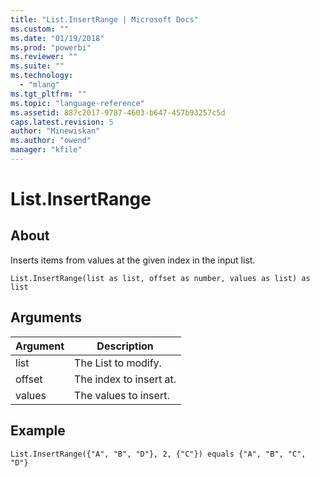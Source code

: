 ```yaml
---
title: "List.InsertRange | Microsoft Docs"
ms.custom: ""
ms.date: "01/19/2018"
ms.prod: "powerbi"
ms.reviewer: ""
ms.suite: ""
ms.technology: 
  - "mlang"
ms.tgt_pltfrm: ""
ms.topic: "language-reference"
ms.assetid: 887c2017-9787-4603-b647-457b93257c5d
caps.latest.revision: 5
author: "Minewiskan"
ms.author: "owend"
manager: "kfile"
---
```

# List.InsertRange

  
## About  
Inserts items from values at the given index in the input list.  
  
```  
List.InsertRange(list as list, offset as number, values as list) as list  
```  
  
## Arguments  
  
|Argument|Description|  
|------------|---------------|  
|list|The List to modify.|  
|offset|The index to insert at.|  
|values|The values to insert.|  
  
## <a name="__goback"></a>Example  
  
```  
List.InsertRange({"A", "B", "D"}, 2, {"C"}) equals {"A", "B", "C", "D"}  
```  

